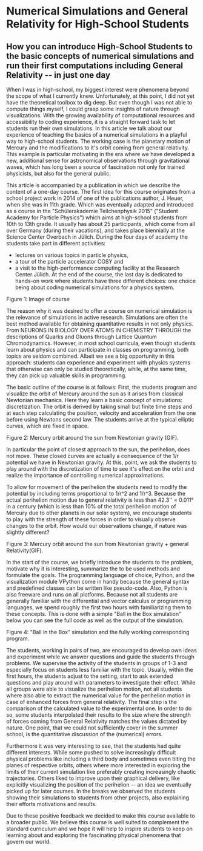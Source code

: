 # Numerical Simulations and General Relativity for High-School Students
## How you can introduce High-School Students to the basic concepts of numerical simulations and run their first computations including General Relativity -- in just one day

When I was in high-school, my biggest interest were phenomena beyond the scope of what I currently knew.
Unfortunately, at this point, I did not yet have the theoretical toolbox to dig deep.
But even though I was not able to compute things myself, I could grasp some insights of nature through visualizations.
With the growing availability of computational resources and accessibility to coding experience, it is a straight forward task to let students run their own simulations.
In this article we talk about our experience of teaching the basics of a numerical simulations in a playful way to high-school students.
The working case is the planetary motion of Mercury and the modifications to it's orbit coming from general relativity.
This example is particular motivating in the era where we have developed a new, additional sense for astronomical observations through gravitational waves, which has long been a source of fascination not only for trained physicists, but also for the general public.

This article is accompanied by a publication in which we describe the content of a one-day course.
The first idea for this course originates from a school project work in 2014 of one of the publications author, J. Heuer, when she was in 11th grade.
Which was eventually adapted and introduced as a course in the "Schülerakademie Teilchenphysik 2015" ("Student Academy for Particle Physics") which aims at high-school students from 10th to 13th grade.
It usually has about 25 participants, which come from all over Germany (during their vacations), and takes place biennially at the Science Center Overbach in Jülich.
During the four days of academy the students take part in different activities:
* lectures on various topics in particle physics,
* a tour of the particle accelerator COSY and 
* a visit to the high-performance computing facility at the Research Center Jülich.
At the end of the course, the last day is dedicated to hands-on work where students have three different choices: one choice being about coding numerical simulations for a physics system.


Figure 1: Image of course


The reason why it was desired to offer a course on numerical simulation is the relevance of simulations in active research.
Simulations are often the best method available for obtaining quantitative results in not only physics.
From NEURONS IN BIOLOGY OVER ATOMS IN CHEMISTRY THROUGH the descriptions of Quarks and Gluons through Lattice Quantum Chromodynamics.
However, in most school curricula, even though students learn about physics and can participate in classes on programming, both topics are seldom combined.
Albeit we see a big opportunity in this approach:
students can experience and experiment with physics systems that otherwise can only be studied theoretically, while, at the same time, they can pick up valuable skills in programming.

The basic outline of the course is at follows:
First, the students program and visualize the orbit of Mercury around the sun as it arises from classical Newtonian mechanics.
Here they learn a basic concept of simulations: discretization.
The orbit is derived by taking small but finite time steps and at each step calculating the position, velocity and acceleration from the one before using Newtons second law.
The students arrive at the typical elliptic curves, which are fixed in space.


Figure 2: Mercury orbit around the sun from Newtonian gravity (GIF).


In particular the point of closest approach to the sun, the perihelion, does not move.
These closed curves are actually a consequence of the 1/r potential we have in Newtonian gravity.
At this, point, we ask the students to play around with the discretization of time to see it's effect on the orbit and realize the importance of controlling numerical approximations.

To allow for movement of the perihelion the students need to modify the potential by including terms proportional to 1/r^2 and 1/r^3.
Because the actual perihelion motion due to general relativity is less than 42.3'' = 0.011° in a century (which is less than 10% of the total perihelion motion of Mercury due to other planets in our solar system), we encourage students to play with the strength of these forces in order to visually observe changes to the orbit.
How would our observations change, if nature was slightly different?


Figure 3: Mercury orbit around the sun from Newtonian gravity + general Relativity(GIF).


In the start of the course, we briefly introduce the students to the problem, motivate why it is interesting, summarize the to be used methods and formulate the goals.
The programming language of choice, Python, and the visualization module VPython come in handy because the general syntax and predefined classes can be written like pseudo-code.
Also, Python is also freeware and runs on all platforms.
Because not all students are generally familiar with the differential and vector calculus or programming languages, we spend roughly the first two hours with familiarizing them to these concepts.
This is done with a simple "Ball in the Box simulation" below you can see the full code as well as the output of the simulation.


Figure 4: "Ball in the Box" simulation and the fully working corresponding program.


The students, working in pairs of two, are encouraged to develop own ideas and experiment while we answer questions and guide the students through problems.
We supervise the activity of the students in groups of 1-3 and especially focus on students less familiar with the topic.
Usually, within the first hours, the students adjust to the setting, start to ask extended questions and play around with parameters to investigate their effect.
While all groups were able to visualize the perihelion motion, not all students where also able to extract the numerical value for the perihelion motion in case of enhanced forces from general relativity.
The final step is the comparison of the calculated value to the experimental one.
In order to do so, some students interpolated their results to the size where the strength of forces coming from General Relativity matches the values dictated by nature.
One point, that we could not sufficiently cover in the summer school, is the quantitative discussion of the (numerical) errors.

Furthermore it was very interesting to see, that the students had quite different interests.
While some pushed to solve increasingly difficult physical problems like including a third body and sometimes even tilting the planes of respective orbits, others where more interested in exploring the limits of their current simulation like preferably creating increasingly chaotic trajectories.
Others liked to improve upon their graphical delivery, like explicitly visualizing the position of the perihelion -- an idea we eventually picked up for later courses.
In the breaks we observed the students showing their simulations to students from other projects, also explaining their efforts motivations and results.

Due to these positive feedback we decided to make this course available to a broader public.
We believe this course is well suited to complement the standard curriculum and we hope it will help to inspire students to keep on learning about and exploring the fascinating physical phenomena that govern our world.









